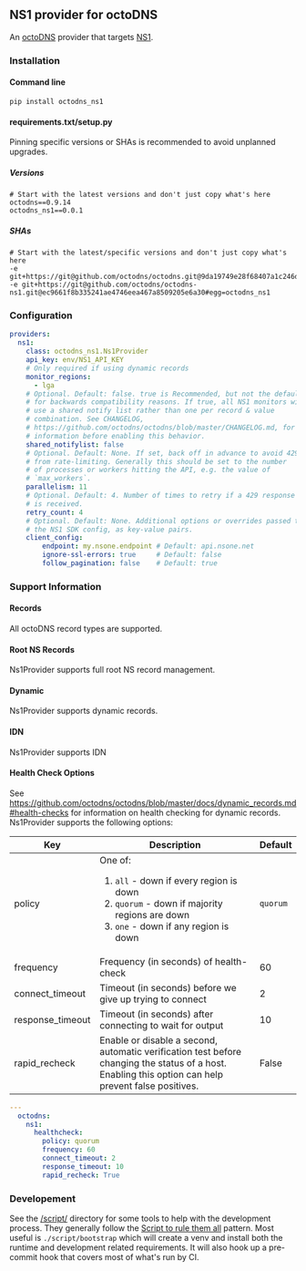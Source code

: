 ## NS1 provider for octoDNS

An [octoDNS](https://github.com/octodns/octodns/) provider that targets [NS1](https://ns1.com/products/managed-dns).

### Installation

#### Command line

```
pip install octodns_ns1
```

#### requirements.txt/setup.py

Pinning specific versions or SHAs is recommended to avoid unplanned upgrades.

##### Versions

```
# Start with the latest versions and don't just copy what's here
octodns==0.9.14
octodns_ns1==0.0.1
```

##### SHAs

```
# Start with the latest/specific versions and don't just copy what's here
-e git+https://git@github.com/octodns/octodns.git@9da19749e28f68407a1c246dfdf65663cdc1c422#egg=octodns
-e git+https://git@github.com/octodns/octodns-ns1.git@ec9661f8b335241ae4746eea467a8509205e6a30#egg=octodns_ns1
```

### Configuration

```yaml
providers:
  ns1:
    class: octodns_ns1.Ns1Provider
    api_key: env/NS1_API_KEY
    # Only required if using dynamic records
    monitor_regions:
      - lga
    # Optional. Default: false. true is Recommended, but not the default
    # for backwards compatibility reasons. If true, all NS1 monitors will
    # use a shared notify list rather than one per record & value
    # combination. See CHANGELOG,
    # https://github.com/octodns/octodns/blob/master/CHANGELOG.md, for more
    # information before enabling this behavior.
    shared_notifylist: false
    # Optional. Default: None. If set, back off in advance to avoid 429s
    # from rate-limiting. Generally this should be set to the number
    # of processes or workers hitting the API, e.g. the value of
    # `max_workers`.
    parallelism: 11
    # Optional. Default: 4. Number of times to retry if a 429 response
    # is received.
    retry_count: 4
    # Optional. Default: None. Additional options or overrides passed to
    # the NS1 SDK config, as key-value pairs.
    client_config:
        endpoint: my.nsone.endpoint # Default: api.nsone.net
        ignore-ssl-errors: true     # Default: false
        follow_pagination: false    # Default: true
```

### Support Information

#### Records

All octoDNS record types are supported.

#### Root NS Records

Ns1Provider supports full root NS record management.

#### Dynamic

Ns1Provider supports dynamic records.

#### IDN

Ns1Provider supports IDN

#### Health Check Options

See https://github.com/octodns/octodns/blob/master/docs/dynamic_records.md#health-checks for information on health checking for dynamic records. Ns1Provider supports the following options:

| Key  | Description | Default |
|--|--|--|
| policy | One of:<ol><li>`all` - down if every region is down</li><li>`quorum` - down if majority regions are down</li><li>`one` - down if any region is down</ol> | `quorum` |
| frequency | Frequency (in seconds) of health-check | 60 |
| connect_timeout | Timeout (in seconds) before we give up trying to connect | 2 |
| response_timeout | Timeout (in seconds) after connecting to wait for output | 10 |
| rapid_recheck | Enable or disable a second, automatic verification test before changing the status of a host. Enabling this option can help prevent false positives. | False |

```yaml
---
  octodns:
    ns1:
      healthcheck:
        policy: quorum
        frequency: 60
        connect_timeout: 2
        response_timeout: 10
        rapid_recheck: True
```

### Developement

See the [/script/](/script/) directory for some tools to help with the development process. They generally follow the [Script to rule them all](https://github.com/github/scripts-to-rule-them-all) pattern. Most useful is `./script/bootstrap` which will create a venv and install both the runtime and development related requirements. It will also hook up a pre-commit hook that covers most of what's run by CI.
